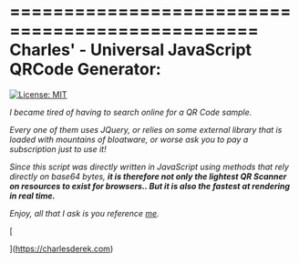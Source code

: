=================================================
Charles' - Universal JavaScript QRCode Generator:
=================================================

[![License: MIT](https://img.shields.io/badge/License-MIT-yellow.svg)](https://opensource.org/licenses/MIT)



_I became tired of having to search online for a QR Code sample._

_Every one of them uses JQuery, or relies on some external library that is loaded with mountains of bloatware, or worse ask you to pay a subscription just to use it!_

_Since this script was directly written in JavaScript using methods that rely directly on base64 bytes, **it is therefore not only the lightest QR Scanner on resources to exist for browsers.. But it is also the fastest at rendering in real time.**_

_Enjoy, all that I ask is you reference [me](https://www.charlesderek.com/)._

  
[

](https://charlesderek.com)
